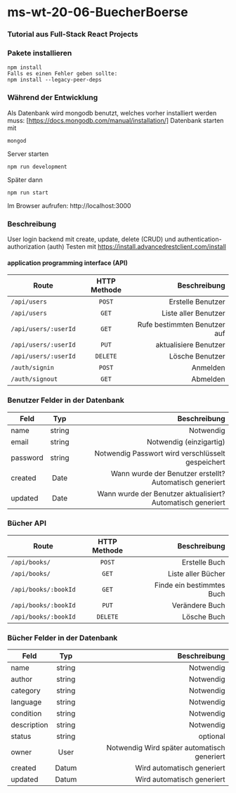 # ms-wt-20-06-BuecherBoerse
### Tutorial aus Full-Stack React Projects

### Pakete installieren
```
npm install
Falls es einen Fehler geben sollte:
npm install --legacy-peer-deps
```

### Während der Entwicklung
Als Datenbank wird mongodb benutzt, welches vorher installiert werden muss:
[https://docs.mongodb.com/manual/installation/]
Datenbank starten mit
```
mongod
```

Server starten
```
npm run development
```

Später dann
```
npm run start
```


Im Browser aufrufen:
http://localhost:3000


### Beschreibung
User login backend mit create, update, delete (CRUD) und authentication-authorization (auth)
Testen mit https://install.advancedrestclient.com/install

#### application programming interface (API)
| Route         | HTTP Methode           | Beschreibung  |
| ------------- |:-------------:| -----:|
| `/api/users`          |`POST`     | Erstelle Benutzer     |
| `/api/users`          | `GET`     | Liste aller Benutzer  |
| `/api/users/:userId`  | `GET`     | Rufe bestimmten Benutzer auf|
| `/api/users/:userId`  | `PUT`     | aktualisiere Benutzer|
| `/api/users/:userId`  | `DELETE`  | Lösche Benutzer|
| `/auth/signin`        | `POST`    | Anmelden|
| `/auth/signout`       | `GET`     | Abmelden|

### Benutzer Felder in der Datenbank
| Feld        | Typ           | Beschreibung  |
| ------------- |:-------------:| -----:|
| name      | string| Notwendig |
| email     | string| Notwendig (einzigartig) |
| password  | string| Notwendig Passwort wird verschlüsselt gespeichert|
| created   | Date  | Wann wurde der Benutzer erstellt? Automatisch generiert|
| updated   | Date  | Wann wurde der Benutzer aktualisiert? Automatisch generiert|

### Bücher API
| Route         | HTTP Methode           | Beschreibung  |
| ------------- |:-------------:| -----:|
| `/api/books/`          |`POST`     | Erstelle Buch     |
| `/api/books/`          | `GET`     | Liste aller Bücher  |
| `/api/books/:bookId`   | `GET`     | Finde ein bestimmtes Buch  |
| `/api/books/:bookId`   | `PUT`     | Verändere Buch  |
| `/api/books/:bookId`   | `DELETE`  | Lösche Buch  |

### Bücher Felder in der Datenbank
| Feld        | Typ           | Beschreibung  |
| ------------- |:-------------:| -----:|
| name      | string| Notwendig |
| author    | string| Notwendig |
| category  | string| Notwendig |
| language  | string| Notwendig |
| condition | string| Notwendig |
| description | string | Notwendig |
| status    | string| optional  |
| owner     | User  | Notwendig Wird später automatisch generiert |
| created   | Datum | Wird automatisch generiert |
| updated   | Datum | Wird automatisch generiert |